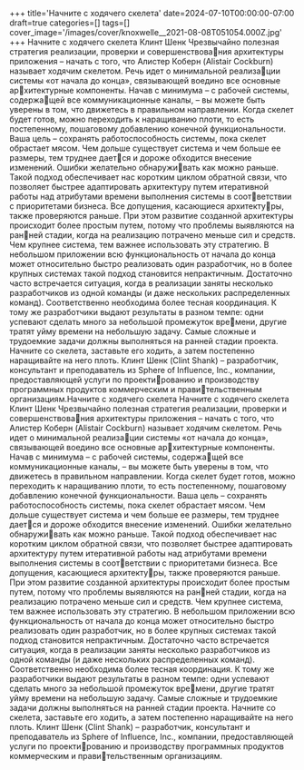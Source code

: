 +++
title='Начните с ходячего скелета'
date=2024-07-10T00:00:00-07:00
draft=true
categories=[]
tags=[]
cover_image='/images/cover/knoxwelle__2021-08-08T051054.000Z.jpg'
+++
Начните с ходячего скелета
Клинт Шенк
Чрезвычайно полезная стратегия реализации, проверки и совершенствования архитектуры приложения – начать с того, что Алистер Коберн (Alistair
Cockburn) называет ходячим скелетом. Речь идет о минимальной реализации системы «от начала до конца», связывающей воедино все основные архитектурные компоненты. Начав с минимума – с рабочей системы, содержащей все коммуникационные каналы, – вы можете быть уверены в том, что
движетесь в правильном направлении.
Когда скелет будет готов, можно переходить к наращиванию плоти, то есть
постепенному, пошаговому добавлению конечной функциональности. Ваша
цель – сохранять работоспособность системы, пока скелет обрастает мясом.
Чем дольше существует система и чем больше ее размеры, тем труднее дается и дороже обходится внесение изменений. Ошибки желательно обнаруживать как можно раньше. Такой подход обеспечивает нас коротким циклом
обратной связи, что позволяет быстрее адаптировать архитектуру путем
итеративной работы над атрибутами времени выполнения системы в соответствии с приоритетами бизнеса. Все допущения, касающиеся архитектуры, также проверяются раньше. При этом развитие созданной архитектуры
происходит более простым путем, потому что проблемы выявляются на ранней стадии, когда на реализацию потрачено меньше сил и средств.
Чем крупнее система, тем важнее использовать эту стратегию. В небольшом
приложении всю функциональность от начала до конца может относительно
быстро реализовать один разработчик, но в более крупных системах такой
подход становится непрактичным. Достаточно часто встречается ситуация,
когда в реализации заняты несколько разработчиков из одной команды
(и даже нескольких распределенных команд). Соответственно необходима
более тесная координация. К тому же разработчики выдают результаты
в разном темпе: одни успевают сделать много за небольшой промежуток времени, другие тратят уйму времени на небольшую задачу. Самые сложные
и трудоемкие задачи должны выполняться на ранней стадии проекта.
Начните со скелета, заставьте его ходить, а затем постепенно наращивайте
на него плоть.
Клинт Шенк (Clint Shank) – разработчик, консультант и преподаватель 
из Sphere of Influence, Inc., компании, предоставляющей услуги по проектированию и производству программных продуктов коммерческим и правительственным организациям.Начните с ходячего скелета 
Начните с ходячего скелета
Клинт Шенк
Чрезвычайно полезная стратегия реализации, проверки и совершенствования архитектуры приложения – начать с того, что Алистер Коберн (Alistair
Cockburn) называет ходячим скелетом. Речь идет о минимальной реализации системы «от начала до конца», связывающей воедино все основные архитектурные компоненты. Начав с минимума – с рабочей системы, содержащей все коммуникационные каналы, – вы можете быть уверены в том, что
движетесь в правильном направлении.
Когда скелет будет готов, можно переходить к наращиванию плоти, то есть
постепенному, пошаговому добавлению конечной функциональности. Ваша
цель – сохранять работоспособность системы, пока скелет обрастает мясом.
Чем дольше существует система и чем больше ее размеры, тем труднее дается и дороже обходится внесение изменений. Ошибки желательно обнаруживать как можно раньше. Такой подход обеспечивает нас коротким циклом
обратной связи, что позволяет быстрее адаптировать архитектуру путем
итеративной работы над атрибутами времени выполнения системы в соответствии с приоритетами бизнеса. Все допущения, касающиеся архитектуры, также проверяются раньше. При этом развитие созданной архитектуры
происходит более простым путем, потому что проблемы выявляются на ранней стадии, когда на реализацию потрачено меньше сил и средств.
Чем крупнее система, тем важнее использовать эту стратегию. В небольшом
приложении всю функциональность от начала до конца может относительно
быстро реализовать один разработчик, но в более крупных системах такой
подход становится непрактичным. Достаточно часто встречается ситуация,
когда в реализации заняты несколько разработчиков из одной команды
(и даже нескольких распределенных команд). Соответственно необходима
более тесная координация. К тому же разработчики выдают результаты
в разном темпе: одни успевают сделать много за небольшой промежуток времени, другие тратят уйму времени на небольшую задачу. Самые сложные
и трудоемкие задачи должны выполняться на ранней стадии проекта.
Начните со скелета, заставьте его ходить, а затем постепенно наращивайте
на него плоть.
Клинт Шенк (Clint Shank) – разработчик, консультант и преподаватель 
из Sphere of Influence, Inc., компании, предоставляющей услуги по проектированию и производству программных продуктов коммерческим и правительственным организациям.